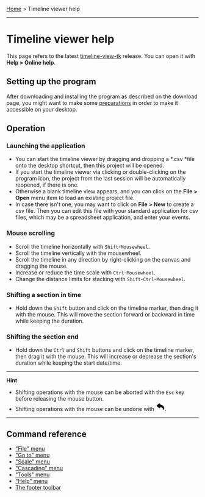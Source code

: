 [Home](..) > Timeline viewer help

---

# Timeline viewer help

This page refers to the latest
[timeline-view-tk](https://github.com/peter88213/timeline-view-tk/) release. You can
open it with **Help > Online help**.


## Setting up the program 

After downloading and installing the program as described on the download page, 
you might want to make some [preparations](preparations.md) in order to make
it accessible on your desktop. 
 

## Operation

### Launching the application

- You can start the timeline viewer by dragging and dropping a *.csv *file 
  onto the desktop shortcut, then this project will be opened. 
- If you start the timeline viewer via clicking or double-clicking on the
  program icon, the project from the last session will be automatically reopened, 
  if there is one.
- Otherwise a blank timeline view appears, and you can click on the 
  **File > Open** menu item to load an existing project file. 
- In case there isn't one, you may want to click on **File > New** to create
  a csv file. 
  Then you can edit this file with your standard application for csv files, 
  which may be a spreadsheet application, and enter your events.  


### Mouse scrolling

-   Scroll the timeline horizontally with `Shift`-`Mousewheel`.
-   Scroll the timeline vertically with the mousewheel.
-   Scroll the timeline in any direction by right-clicking on the canvas
    and dragging the mouse.
-   Increase or reduce the time scale with `Ctrl`-`Mousewheel`.
-   Change the distance limits for stacking with
    `Shift`-`Ctrl`-`Mousewheel`.


### Shifting a section in time

-   Hold down the `Shift` button and click on the timeline marker, then
    drag it with the mouse. This will move the section forward or
    backward in time while keeping the duration.

### Shifting the section end

-   Hold down the `Ctrl` and `Shift` buttons and click on the timeline
    marker, then drag it with the mouse. This will increase or decrease
    the section's duration while keeping the start date/time.

---

**Hint** 

- Shifting operations with the mouse can be aborted with the `Esc` key
before releasing the mouse button. 
- Shifting operations with the mouse can be undone with ![undo](images/undo.png).

---

## Command reference

- ["File" menu](file_menu.md)
- ["Go to" menu](go_to_menu.md)
- ["Scale" menu](scale_menu.md)
- ["Cascading" menu](cascading_menu.md)
- ["Tools" menu](tools_menu.md)
- ["Help" menu](help_menu.md)
- [The footer toolbar](toolbar.md)

